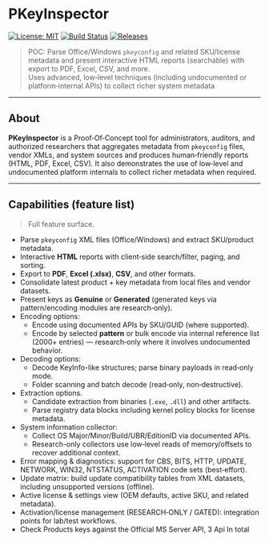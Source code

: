 # PKeyInspector

[![License: MIT](https://img.shields.io/badge/License-MIT-blue.svg)]()
[![Build Status](https://img.shields.io/badge/build-passing-brightgreen.svg)]()
[![Releases](https://img.shields.io/badge/releases-v1.0-blue.svg)]()

> POC: Parse Office/Windows `pkeyconfig` and related SKU/license metadata and present interactive HTML reports (searchable) with export to PDF, Excel, CSV, and more.  
> Uses advanced, low‑level techniques (including undocumented or platform‑internal APIs) to collect richer system metadata

---

## About
**PKeyInspector** is a Proof‑Of‑Concept tool for administrators, auditors, and authorized researchers that aggregates metadata from `pkeyconfig` files, vendor XMLs, and system sources and produces human‑friendly reports (HTML, PDF, Excel, CSV). It also demonstrates the use of low‑level and undocumented platform internals to collect richer metadata when required.

---

## Capabilities (feature list)
> Full feature surface.

- Parse `pkeyconfig` XML files (Office/Windows) and extract SKU/product metadata.
- Interactive **HTML** reports with client‑side search/filter, paging, and sorting.
- Export to **PDF**, **Excel (.xlsx)**, **CSV**, and other formats.
- Consolidate latest product + key metadata from local files and vendor datasets.
- Present keys as **Genuine** or **Generated** (generated keys via pattern/encoding modules are research‑only).
- Encoding options:
  - Encode using documented APIs by SKU/GUID (where supported).
  - Encode by selected **pattern** or bulk encode via internal reference list (2000+ entries) — research‑only where it involves undocumented behavior.
- Decoding options:
  - Decode KeyInfo-like structures; parse binary payloads in read‑only mode.
  - Folder scanning and batch decode (read‑only, non‑destructive).
- Extraction options.
  - Candidate extraction from binaries (`.exe`, `.dll`) and other artifacts.
  - Parse registry data blocks including kernel policy blocks for license metadata.
- System information collector:
  - Collect OS Major/Minor/Build/UBR/EditionID via documented APIs.
  - Research-only collectors use low‑level reads of memory/offsets to recover additional context.
- Error mapping & diagnostics: support for CBS, BITS, HTTP, UPDATE, NETWORK, WIN32, NTSTATUS, ACTIVATION code sets (best‑effort).
- Update matrix: build update compatibility tables from XML datasets, including unsupported versions (offline).
- Active license & settings view (OEM defaults, active SKU, and related metadata).
- Activation/license management (RESEARCH‑ONLY / GATED): integration points for lab/test workflows.
- Check Products keys against the Official MS Server API, 3 Api In total

